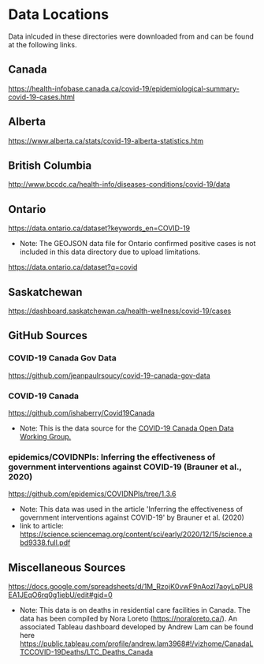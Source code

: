 # Data Locations
Data inlcuded in these directories were downloaded from and can be found at the following links.

## Canada
https://health-infobase.canada.ca/covid-19/epidemiological-summary-covid-19-cases.html

## Alberta
https://www.alberta.ca/stats/covid-19-alberta-statistics.htm

## British Columbia
http://www.bccdc.ca/health-info/diseases-conditions/covid-19/data

## Ontario
https://data.ontario.ca/dataset?keywords_en=COVID-19
* Note: The GEOJSON data file for Ontario confirmed positive cases is not included in this data directory due to upload limitations.

https://data.ontario.ca/dataset?q=covid

## Saskatchewan
https://dashboard.saskatchewan.ca/health-wellness/covid-19/cases

## GitHub Sources

### COVID-19 Canada Gov Data
https://github.com/jeanpaulrsoucy/covid-19-canada-gov-data

### COVID-19 Canada
https://github.com/ishaberry/Covid19Canada
* Note: This is the data source for the <a href="https://opencovid.ca/">COVID-19 Canada Open Data Working Group.</a>

### epidemics/COVIDNPIs: Inferring the effectiveness of government interventions against COVID-19 (Brauner et al., 2020)
https://github.com/epidemics/COVIDNPIs/tree/1.3.6
* Note: This data was used in the article 'Inferring the effectiveness of government interventions against COVID-19' by Brauner et al. (2020)
* link to article: https://science.sciencemag.org/content/sci/early/2020/12/15/science.abd9338.full.pdf

## Miscellaneous Sources
https://docs.google.com/spreadsheets/d/1M_RzojK0vwF9nAozI7aoyLpPU8EA1JEqO6rq0g1iebU/edit#gid=0
* Note: This data is on deaths in residential care facilities in Canada. The data has been compiled by Nora Loreto (https://noraloreto.ca/). An associated Tableau dashboard developed by Andrew Lam can be found here https://public.tableau.com/profile/andrew.lam3968#!/vizhome/CanadaLTCCOVID-19Deaths/LTC_Deaths_Canada

